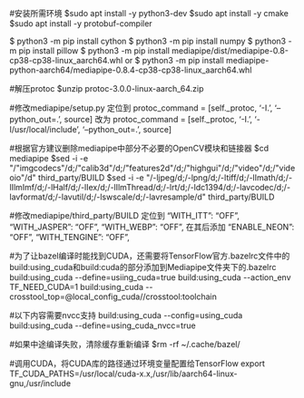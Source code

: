 #安装所需环境
$sudo apt install -y python3-dev
$sudo apt install -y cmake
$sudo apt install -y protobuf-compiler

$ python3 -m pip install cython
$ python3 -m pip install numpy
$ python3 -m pip install pillow
$ python3 -m pip install mediapipe/dist/mediapipe-0.8-cp38-cp38-linux_aarch64.whl
or 
$ python3 -m pip install mediapipe-python-aarch64/mediapipe-0.8.4-cp38-cp38-linux_aarch64.whl

#解压protoc
$unzip protoc-3.0.0-linux-aarch_64.zip

#修改mediapipe/setup.py
定位到
protoc_command = [self._protoc, ‘-I.’, ‘–python_out=.’, source]
改为
protoc_command = [self._protoc, ‘-I.’, ‘-I/usr/local/include’, ‘–python_out=.’, source]

#根据官方建议删除mediapipe中部分不必要的OpenCV模块和链接器
$cd mediapipe
$sed -i -e "/\"imgcodecs\"/d;/\"calib3d\"/d;/\"features2d\"/d;/\"highgui\"/d;/\"video\"/d;/\"videoio\"/d" third_party/BUILD
$sed -i -e "/-ljpeg/d;/-lpng/d;/-ltiff/d;/-lImath/d;/-lIlmImf/d;/-lHalf/d;/-lIex/d;/-lIlmThread/d;/-lrt/d;/-ldc1394/d;/-lavcodec/d;/-lavformat/d;/-lavutil/d;/-lswscale/d;/-lavresample/d" third_party/BUILD

#修改mediapipe/third_party/BUILD
定位到
“WITH_ITT”: “OFF”,
“WITH_JASPER”: “OFF”,
“WITH_WEBP”: “OFF”,
在其后添加
“ENABLE_NEON”: “OFF”,
“WITH_TENGINE”: “OFF”,

#为了让bazel编译时能找到CUDA，还需要将TensorFlow官方.bazelrc文件中的build:using_cuda和build:cuda的部分添加到Mediapipe文件夹下的.bazelrc
build:using_cuda --define=usiing_cuda=true
build:using_cuda --action_env TF_NEED_CUDA=1
build:using_cuda --crosstool_top=@local_config_cuda//crosstool:toolchain

#以下内容需要nvcc支持
build:using_cuda --config=using_cuda
build:using_cuda --define=using_cuda_nvcc=true

#如果中途编译失败，清除缓存重新编译
$rm -rf ~/.cache/bazel/

#调用CUDA，将CUDA库的路径通过环境变量配置给TensorFlow
export TF_CUDA_PATHS=/usr/local/cuda-x.x,/usr/lib/aarch64-linux-gnu,/usr/include